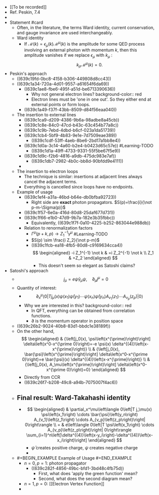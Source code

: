 - [[To be recorded]]
- Ref. Peskin, 7.4
-
- Statement #card
	- Often, in the literature, the terms Ward identity, current conservation, and gauge invariance are used interchangeably.
	- Ward identity
		- If $\mathcal{M}(k)=\epsilon_\mu(k) \mathcal{M}^\mu(k)$ is the amplitude for some QED process involving an external photon with momentum $k$, then this amplitude vanishes if we replace $\epsilon_\mu$ with $k_\mu$ :
		  $$
		  k_\mu \mathcal{M}^\mu(k)=0 .
		  $$
- Peskin's approach
	- ((639c19fd-0bc8-4158-b306-449808d8cc43))
	- ((639c1a34-720a-4d01-9557-a61654f6da69))
		- ((639c1ae8-fbe6-495f-a51d-be6713390636))
			- Why not general electron lines?
			  background-color:: red
			- Electron lines must be 'one in one out'. So they either end at external points or form loops.
		- ((639c1a49-f37f-43bb-8509-d84f56eaa040))
	- The insertion to external lines
		- ((639c1ca9-d209-4386-9b6a-98adbe8a45cb))
		- ((639c1c8e-84c0-47cd-b43c-63c454b77a8c))
		- ((639c1c9b-7ebd-4dbd-b6cf-023a1da51739))
		- ((639c1cb4-5bf9-4b83-9e1e-7d7509eae389))
			- ((639c1cdf-53ff-4aeb-8be6-2bd17a1bb8e4))
		- ((639c1d0a-3c14-4a60-b2e4-b0423d65c57e)) #Learning-TODO
			- ((639c1d1a-49ff-4733-9331-55f5be67f5e9))
		- ((639c1d9c-f2b6-4816-a9db-475dc983e7af))
			- ((639c1db7-2982-4b0c-bb8d-90bfdd9e4111))
		-
	- The insertion to electron loops
		- The technique is similar: insertions at adjacent lines always cancel the adjacent terms.
		- Everything is cancelled since loops have no endpoints.
	- Example of usage
		- ((639c1ef4-a31a-46bd-b64e-db0bfba92723))
			- Right side are **exact** photon propagators. $S(p)=\frac{i}{\not p-m-\Sigma(p)}$
		- ((639c1f57-6e0a-416d-80d8-25daf677d731))
		- ((639c1f66-e1b0-47d9-9b7a-182e3b35fbbc))
			- Equivalently, ((639c1f7f-0a10-4225-b252-863044e988db))
		- Relation to renormalization factors
			- $\Gamma^\mu(p+k, p) \rightarrow Z_1^{-1} \gamma^\mu$ #Learning-TODO
			- $S(p) \sim \frac{i Z_2}{\not p-m}$
			- ((639c1fcb-ea18-4fb5-80d8-c9169634cca4)) 
			  $$
			  \begin{aligned}
			  -i Z_1^{-1} \not k & =i Z_2^{-1} \not k \\
			  Z_1 & =Z_2
			  \end{aligned}
			  $$
				- This doesn't seem so elegant as Satoshi claims?
- Satoshi's approach
	- $$
	  j_\mu=e \bar{\psi} \gamma_\mu \psi, \quad \partial_\mu j^\mu=0
	  $$
	- Quantity of interest:
		- $$
		  \partial_x^\mu\left\langle 0\left|T j_\mu(x) \psi\left(x_1\right) \bar{\psi}\left(y_1\right) \cdots \psi\left(x_n\right) \bar{\psi}\left(y_n\right) A_{v_1}\left(z_1\right) \cdots A_{v_p}\left(z_p\right)\right| 0\right\rangle
		  $$
		- Why we are interested in this?
		  background-color:: red
			- In QFT, everything can be obtained from correlation functions.
			- $\partial$ is the momentum operator in position space
	- ((639c26b2-9024-40b8-83d1-bbdc1e38189f))
	- On the other hand, 
	  $$
	  \begin{aligned}
	  & {\left[j_0(x), \psi\left(x^{\prime}\right)\right] \delta\left(x^0-x^{\prime 0}\right)=-e \psi(x) \delta^{(4)}\left(x-x^{\prime}\right)} \\
	  & {\left[j_0(x), \bar{\psi}\left(x^{\prime}\right)\right] \delta\left(x^0-x^{\prime 0}\right)=e \bar{\psi}(x) \delta^{(4)}\left(x-x^{\prime}\right)} \\
	  & {\left[j_0(x), A_\mu\left(x^{\prime}\right)\right] \delta\left(x^0-x^{\prime 0}\right)=0}
	  \end{aligned}
	  $$
		- Directly from CCR
		- ((639c26f7-b208-49c8-a94b-7075007f4ac6))
	- ## Final result: Ward-Takahashi identity
		- $$
		  \begin{aligned}
		  & \partial_x^\mu\left\langle 0\left|T j_\mu(x) \psi\left(x_1\right) \cdots \bar{\psi}\left(y_n\right) A_{v_1}\left(z_1\right) \cdots A_{v_p}\left(z_p\right)\right| 0\right\rangle \\
		  = & e\left\langle 0\left|T \psi\left(x_1\right) \cdots A_{v_p}\left(z_p\right)\right| 0\right\rangle \sum_{i=1}^n\left[\delta^{(4)}\left(x-y_i\right)-\delta^{(4)}\left(x-x_i\right)\right]
		  \end{aligned}
		  $$
			- $\bar\psi$ creates positive charge, $\psi$ creates negative charge
			-
	- #+BEGIN_EXAMPLE
	  Example of Usage
	  #+END_EXAMPLE
		- $n=0,p=1$: photon propagator
			- ((639c282f-4856-49bc-bfd1-3bd48c4fb75d))
				- First, what does 'apply the green function' mean?
				- Second, what does the second diagram mean?
		- $n=1, p=0$: [[Electron Vertex Function]]
		-